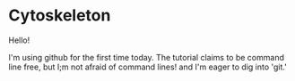 # Cytoskeleton

Hello! 

I'm using github for the first time today.
The tutorial claims to be command line free, but I;m not afraid of command lines! and I'm eager to dig into 'git.'
